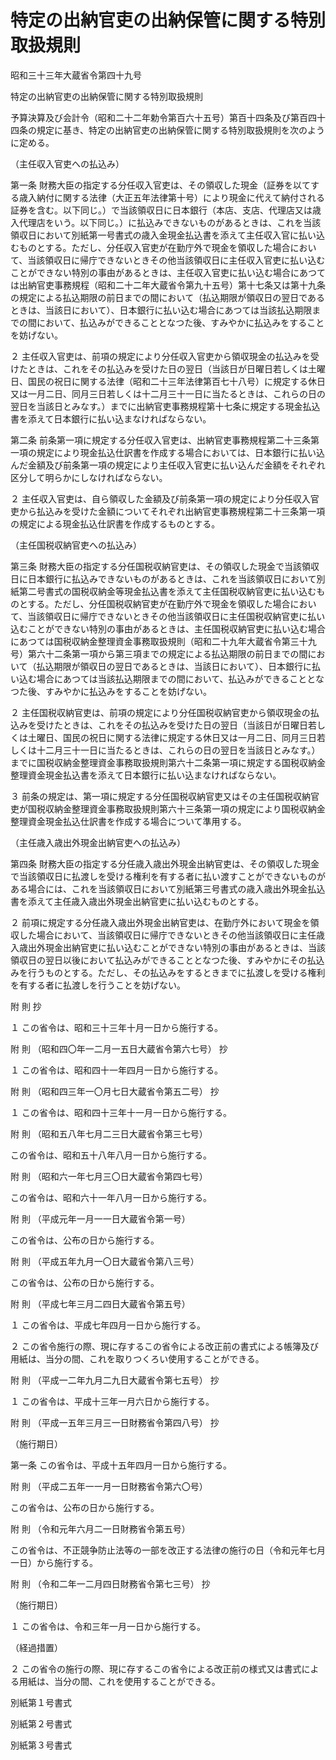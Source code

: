 # 特定の出納官吏の出納保管に関する特別取扱規則

昭和三十三年大蔵省令第四十九号

特定の出納官吏の出納保管に関する特別取扱規則

予算決算及び会計令（昭和二十二年勅令第百六十五号）第百十四条及び第百四十四条の規定に基き、特定の出納官吏の出納保管に関する特別取扱規則を次のように定める。

（主任収入官吏への払込み）

第一条 財務大臣の指定する分任収入官吏は、その領収した現金（証券を以てする歳入納付に関する法律（大正五年法律第十号）により現金に代えて納付される証券を含む。以下同じ。）で当該領収日に日本銀行（本店、支店、代理店又は歳入代理店をいう。以下同じ。）に払込みできないものがあるときは、これを当該領収日において別紙第一号書式の歳入金現金払込書を添えて主任収入官に払い込むものとする。ただし、分任収入官吏が在勤庁外で現金を領収した場合において、当該領収日に帰庁できないときその他当該領収日に主任収入官吏に払い込むことができない特別の事由があるときは、主任収入官吏に払い込む場合にあつては出納官吏事務規程（昭和二十二年大蔵省令第九十五号）第十七条又は第十九条の規定による払込期限の前日までの間において（払込期限が領収日の翌日であるときは、当該日において）、日本銀行に払い込む場合にあつては当該払込期限までの間において、払込みができることとなつた後、すみやかに払込みをすることを妨げない。

２ 主任収入官吏は、前項の規定により分任収入官吏から領収現金の払込みを受けたときは、これをその払込みを受けた日の翌日（当該日が日曜日若しくは土曜日、国民の祝日に関する法律（昭和二十三年法律第百七十八号）に規定する休日又は一月二日、同月三日若しくは十二月三十一日に当たるときは、これらの日の翌日を当該日とみなす。）までに出納官吏事務規程第十七条に規定する現金払込書を添えて日本銀行に払い込まなければならない。

第二条 前条第一項に規定する分任収入官吏は、出納官吏事務規程第二十三条第一項の規定により現金払込仕訳書を作成する場合においては、日本銀行に払い込んだ金額及び前条第一項の規定により主任収入官吏に払い込んだ金額をそれぞれ区分して明らかにしなければならない。

２ 主任収入官吏は、自ら領収した金額及び前条第一項の規定により分任収入官吏から払込みを受けた金額についてそれぞれ出納官吏事務規程第二十三条第一項の規定による現金払込仕訳書を作成するものとする。

（主任国税収納官吏への払込み）

第三条 財務大臣の指定する分任国税収納官吏は、その領収した現金で当該領収日に日本銀行に払込みできないものがあるときは、これを当該領収日において別紙第二号書式の国税収納金等現金払込書を添えて主任国税収納官吏に払い込むものとする。ただし、分任国税収納官吏が在勤庁外で現金を領収した場合において、当該領収日に帰庁できないときその他当該領収日に主任国税収納官吏に払い込むことができない特別の事由があるときは、主任国税収納官吏に払い込む場合にあつては国税収納金整理資金事務取扱規則（昭和二十九年大蔵省令第三十九号）第六十二条第一項から第三項までの規定による払込期限の前日までの間において（払込期限が領収日の翌日であるときは、当該日において）、日本銀行に払い込む場合にあつては当該払込期限までの間において、払込みができることとなつた後、すみやかに払込みをすることを妨げない。

２ 主任国税収納官吏は、前項の規定により分任国税収納官吏から領収現金の払込みを受けたときは、これをその払込みを受けた日の翌日（当該日が日曜日若しくは土曜日、国民の祝日に関する法律に規定する休日又は一月二日、同月三日若しくは十二月三十一日に当たるときは、これらの日の翌日を当該日とみなす。）までに国税収納金整理資金事務取扱規則第六十二条第一項に規定する国税収納金整理資金現金払込書を添えて日本銀行に払い込まなければならない。

３ 前条の規定は、第一項に規定する分任国税収納官吏又はその主任国税収納官吏が国税収納金整理資金事務取扱規則第六十三条第一項の規定により国税収納金整理資金現金払込仕訳書を作成する場合について準用する。

（主任歳入歳出外現金出納官吏への払込み）

第四条 財務大臣の指定する分任歳入歳出外現金出納官吏は、その領収した現金で当該領収日に払渡しを受ける権利を有する者に払い渡すことができないものがある場合には、これを当該領収日において別紙第三号書式の歳入歳出外現金払込書を添えて主任歳入歳出外現金出納官吏に払い込むものとする。

２ 前項に規定する分任歳入歳出外現金出納官吏は、在勤庁外において現金を領収した場合において、当該領収日に帰庁できないときその他当該領収日に主任歳入歳出外現金出納官吏に払い込むことができない特別の事由があるときは、当該領収日の翌日以後において払込みができることとなつた後、すみやかにその払込みを行うものとする。ただし、その払込みをするときまでに払渡しを受ける権利を有する者に払渡しを行うことを妨げない。

附 則 抄

１ この省令は、昭和三十三年十月一日から施行する。

附 則 （昭和四〇年一二月一五日大蔵省令第六七号） 抄

１ この省令は、昭和四十一年四月一日から施行する。

附 則 （昭和四三年一〇月七日大蔵省令第五二号） 抄

１ この省令は、昭和四十三年十一月一日から施行する。

附 則 （昭和五八年七月二三日大蔵省令第三七号）

この省令は、昭和五十八年八月一日から施行する。

附 則 （昭和六一年七月三〇日大蔵省令第四七号）

この省令は、昭和六十一年八月一日から施行する。

附 則 （平成元年一月一一日大蔵省令第一号）

この省令は、公布の日から施行する。

附 則 （平成五年九月一〇日大蔵省令第八三号）

この省令は、公布の日から施行する。

附 則 （平成七年三月二四日大蔵省令第五号）

１ この省令は、平成七年四月一日から施行する。

２ この省令施行の際、現に存するこの省令による改正前の書式による帳簿及び用紙は、当分の間、これを取りつくろい使用することができる。

附 則 （平成一二年九月二九日大蔵省令第七五号） 抄

１ この省令は、平成十三年一月六日から施行する。

附 則 （平成一五年三月三一日財務省令第四八号） 抄

（施行期日）

第一条 この省令は、平成十五年四月一日から施行する。

附 則 （平成二五年一一月一日財務省令第六〇号）

この省令は、公布の日から施行する。

附 則 （令和元年六月二一日財務省令第五号）

この省令は、不正競争防止法等の一部を改正する法律の施行の日（令和元年七月一日）から施行する。

附 則 （令和二年一二月四日財務省令第七三号） 抄

（施行期日）

１ この省令は、令和三年一月一日から施行する。

（経過措置）

２ この省令の施行の際、現に存するこの省令による改正前の様式又は書式による用紙は、当分の間、これを使用することができる。

別紙第１号書式

[](/./pict/S33F03401000049_2103251403_001.pdf)

別紙第２号書式

[](/./pict/S33F03401000049_2103251403_002.pdf)

別紙第３号書式

[](/./pict/S33F03401000049_2103251403_003.pdf)
